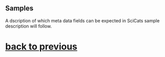 ## Samples

A dscription of which meta data fields can be expected in SciCats sample description will follow.

# [back to previous](datasets.md)